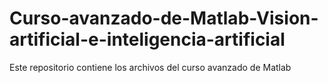 # Curso-avanzado-de-Matlab-Vision-artificial-e-inteligencia-artificial
Este repositorio contiene los archivos del curso avanzado de Matlab
